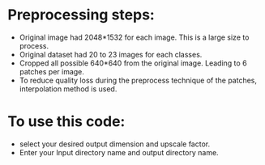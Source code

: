 # Preprocessing steps:

- Original image had 2048*1532 for each image. This is a large size to process.
- Original dataset had 20 to 23 images for each classes.
- Cropped all possible 640*640 from the original image. Leading to 6 patches per image.
- To reduce quality loss during the preprocess technique of the patches, interpolation method is used.

# To use this code:

- select your desired output dimension and upscale factor.
- Enter your Input directory name and output directory name.

